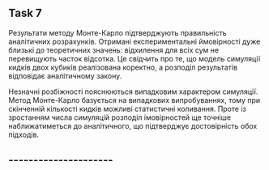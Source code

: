 ## Task 7

Результати методу Монте-Карло підтверджують правильність аналітичних розрахунків.
Отримані експериментальні ймовірності дуже близькі до теоретичних значень: відхилення для всіх сум не перевищують часток відсотка. Це свідчить про те, що модель симуляції кидків двох кубиків реалізована коректно, а розподіл результатів відповідає аналітичному закону.

Незначні розбіжності пояснюються випадковим характером симуляції.
Метод Монте-Карло базується на випадкових випробуваннях, тому при скінченній кількості кидків можливі статистичні коливання. Проте із зростанням числа симуляцій розподіл імовірностей ще точніше наближатиметься до аналітичного, що підтверджує достовірність обох підходів.

## ---------------------
